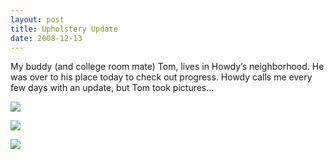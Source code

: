 ```yaml
---
layout: post
title: Upholstery Update
date: 2008-12-13
---
```


My buddy (and college room mate) Tom, lives in Howdy’s neighborhood. He was over to his place today to check out progress. Howdy calls me every few days with an update, but Tom took pictures…

![](/images/studeute/IMG_7950.jpg)

![](/images/studeute/IMG_7951.jpg)

![](/images/studeute/IMG_7949.jpg)
